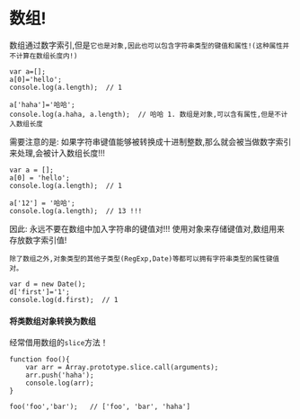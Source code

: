 # 数组!

数组通过数字索引,但是`它也是对象,因此也可以包含字符串类型的键值和属性!(这种属性并不计算在数组长度内!)`

    var a=[];
    a[0]='hello';
    console.log(a.length);  // 1 
    
    a['haha']='哈哈';
    console.log(a.haha, a.length);  // 哈哈 1. 数组是对象,可以含有属性,但是不计入数组长度
    
需要注意的是: 如果字符串键值能够被转换成十进制整数,那么就会被当做数字索引来处理,会被计入数组长度!!!

    var a = [];
    a[0] = 'hello';
    console.log(a.length);  // 1
    
    a['12'] = '哈哈';
    console.log(a.length);  // 13 !!!
    
因此: 永远不要在数组中加入字符串的键值对!!! 使用对象来存储键值对,数组用来存放数字索引值!

    除了数组之外,对象类型的其他子类型(RegExp,Date)等都可以拥有字符串类型的属性键值对。

    var d = new Date();
    d['first']='1';
    console.log(d.first);  // 1
    
    
#### 将类数组对象转换为数组

经常借用数组的`slice`方法！

    function foo(){
        var arr = Array.prototype.slice.call(arguments);
        arr.push('haha');
        console.log(arr);
    }
    
    foo('foo','bar');   // ['foo', 'bar', 'haha']